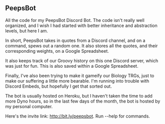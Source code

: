 ## PeepsBot

All the code for my PeepsBot Discord Bot. The code isn't really well organized, and I wish I had started with better inheritance and abstraction levels, but here I am. 

In short, PeepsBot takes in quotes from a Discord channel, and on a command, spews out a random one. It also stores all the quotes, and their corresponding weights, on a Google Spreadsheet.

It also keeps track of our Groovy history on this one Discord server, which was just for fun. This is also saved within a Google Spreadsheet.

Finally, I've also been trying to make it gameify our Biology TRGs, just to make our suffering a little more bearable. I'm running into trouble with Discord Embeds, but hopefully I get that sorted out.

The bot is usually hosted on Heroku, but I haven't taken the time to add more Dyno hours, so in the last few days of the month, the bot is hosted by my personal computer.

Here's the invite link: http://bit.ly/peepsbot. Run --help for commands.
